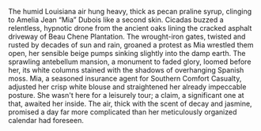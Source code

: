 The humid Louisiana air hung heavy, thick as pecan praline syrup, clinging to Amelia Jean “Mia” Dubois like a second skin.  Cicadas buzzed a relentless, hypnotic drone from the ancient oaks lining the cracked asphalt driveway of Beau Chene Plantation.  The wrought-iron gates, twisted and rusted by decades of sun and rain, groaned a protest as Mia wrestled them open, her sensible beige pumps sinking slightly into the damp earth.  The sprawling antebellum mansion, a monument to faded glory, loomed before her, its white columns stained with the shadows of overhanging Spanish moss.  Mia, a seasoned insurance agent for Southern Comfort Casualty, adjusted her crisp white blouse and straightened her already impeccable posture.  She wasn't here for a leisurely tour;  a claim, a significant one at that, awaited her inside. The air, thick with the scent of decay and jasmine, promised a day far more complicated than her meticulously organized calendar had foreseen.

